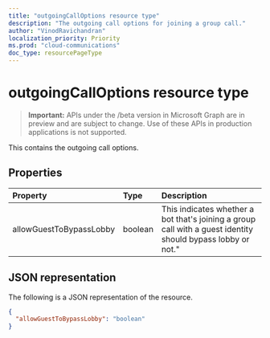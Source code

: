 ```yaml
---
title: "outgoingCallOptions resource type"
description: "The outgoing call options for joining a group call."
author: "VinodRavichandran"
localization_priority: Priority
ms.prod: "cloud-communications"
doc_type: resourcePageType
---
```


# outgoingCallOptions resource type

> **Important:** APIs under the /beta version in Microsoft Graph are in preview and are subject to change. Use of these APIs in production applications is not supported.

This contains the outgoing call options.

## Properties

| Property                     | Type                          | Description                                     |
| :--------------------------- | :---------------------------- | :-----------------------------------------------|
| allowGuestToBypassLobby      | boolean | This indicates whether a bot that's joining a group call with a guest identity should bypass lobby or not."  |

## JSON representation

The following is a JSON representation of the resource.

<!-- {
  "blockType": "resource",
  "optionalProperties": [

  ],
  "@odata.type": "microsoft.graph.outgoingCallOptions"
}-->
```json
{
  "allowGuestToBypassLobby": "boolean"
}
```

<!-- uuid: 8fcb5dbc-d5aa-4681-8e31-b001d5168d79
2015-10-25 14:57:30 UTC -->
<!-- {
  "type": "#page.annotation",
  "description": "outgoingCallOptions resource",
  "keywords": "",
  "section": "documentation",
  "tocPath": ""
}-->
